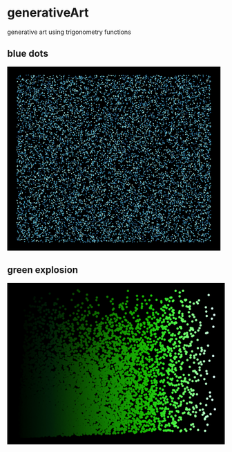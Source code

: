 # generativeArt
generative art using trigonometry functions


## blue dots
![dots](./img/bluedots.png)

## green explosion
![explosion](./img/greenexplosion.png)